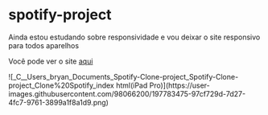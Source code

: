 # spotify-project
 
<p> Ainda estou estudando sobre responsividade e vou deixar o site responsivo para todos aparelhos </p>
<p> Você pode ver o site  <a href="https://bryanzef.github.io/spotify-project/"> aqui </a> </p>
![_C__Users_bryan_Documents_Spotify-Clone-project_Spotify-Clone-project_Clone%20Spotify_index html(iPad Pro)](https://user-images.githubusercontent.com/98066200/197783475-97cf729d-7d27-4fc7-9761-3899a1f8a1d9.png)
